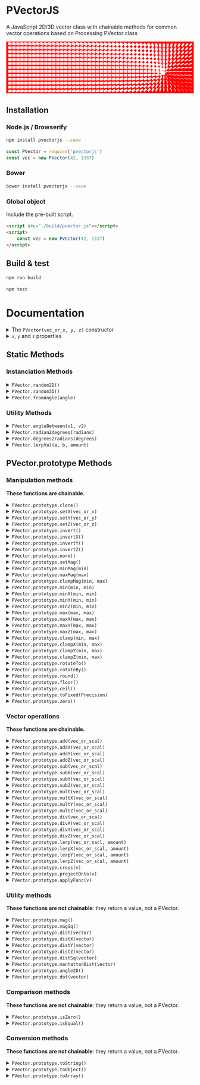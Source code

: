 PVectorJS
=========
A JavaScript 2D/3D vector class with chainable methods for common vector operations based on Processing PVector class

[![PVectorJS](pvectorjs.png)](http://jsbin.com/voselic/edit?html,js,output)

## Installation

### Node.js / Browserify

```bash
npm install pvectorjs --save
```

```javascript
const PVector = require('pvectorjs')
const vec = new PVector(42, 1337)
```

### Bower

```bash
bower install pvectorjs --save
```

### Global object

Include the pre-built script.

```html
<script src="./build/pvector.js"></script>
<script>
    const vec = new PVector(42, 1337)
</script>
```

## Build & test

```bash
npm run build
```

```bash
npm test
```

# Documentation
<details>
<summary>
    The <code>PVector(vec_or_x, y, z)</code> constructor
</summary>
Works with or without the `new` keyword.

```javascript
const v1 = new PVector(100, 50)
console.log(v1.toString()) // "{ x: 100, y: 50, z: 0 }"

// Use constructor without the new keyword:
const v2 = PVector(42, 17, 10)
console.log(v2.toString()) // "{ x: 42, y: 17, z: 10 }"

// Create a new vector from an object:
const v3 = PVector({ x: 30, y: 34, z: 20 })
console.log(v3.toString()) // "{ x: 30, y: 34, z: 20 }"

// Create a new 0 PVector:
const v4 = PVector()
console.log(v4.toString()) // "{ x: 0, y: 0, z: 0 }"
```

#### Params:
- `vec_or_x`: **Object_or_Number**, can be an Object with x, y (and z) properties or the value of the X axis
- `y`: **Number**, value of the Y axis
- `z`: **Number**, value of the Z axis

#### Returns:
- a `PVector` Object
</details>

<details>
<summary><code>x</code>, <code>y</code> and <code>z</code> properties</summary>

A `PVector` always has `x`, `y` and `z` properties:
- <code>x</code>: **Number**, the X axis
- <code>y</code>: **Number**, the Y axis
- <code>z</code>: **Number**, the Z axis

```javascript
const v = new PVector(42, 21, 15)
console.log(v.x) // 42
console.log(v.y) // 21
console.log(v.z) // 15
```
</details>

## Static Methods

### Instanciation Methods

<details>
<summary><code>PVector.random2D()</code></summary>

Returns a new 2D unit vector with a random direction.

```javascript
const v = PVector.random2D()
console.log(v.toArray()) // [ -0.75006354, -0.6613658, 0.0 ]
```

#### Returns:
- a `PVector` Object
</details>

<details>
<summary><code>PVector.random3D()</code></summary>
Returns a new 3D unit vector with a random direction.

```javascript
const v = PVector.random3D()
console.log(v.toArray()) // [ 0.6091097, -0.22805278, -0.7595902 ]
```

#### Returns:
- a `PVector` Object
</details>

<details>
<summary><code>PVector.fromAngle(angle)</code></summary>
Calculates and returns a new 2D unit vector from the specified angle value (in radians).

```javascript
const v = PVector.fromAngle(0.01)
console.log(v.toString()) // [ 0.99995, 0.009999833, 0.0 ]
```

#### Params:
- **Number** *angle* The angle in radians

#### Returns:
- **PVector** 
</details>

### Utility Methods
<details>
<summary><code>PVector.angleBetween(v1, v2)</code></summary>

Calculates and returns the angle (in radians) between two vectors.

```javascript
const v1 = new PVector(10, 20)
const v2 = new PVector(60, 80)
const angle = PVector.angleBetween(v1, v2)
console.log(angle)
// 0.1798535
````

#### Params:
- **PVector** *v1* Any variable of type PVector
- **PVector** *v2* Any variable of type PVector

#### Returns:
- **Number** 
</details>

<details>
<summary><code>PVector.radian2degrees(radians)</code></summary>

Converts a value in radians to a value in degrees.

```javascript
const angleRadians = Math.PI / 2
const angleDegrees = PVector.radians2degrees(angleRadians)
console.log(angleDegrees) // 90
```

#### Params:
- **Number** *radians* An angle in radians

#### Returns:
- **Number** 
</details>

<details>
<summary><code>PVector.degrees2radians(degrees)</code></summary>

Converts a value in degrees to a value in radians.

```javascript
const angleDegrees = 90
const angleRadians = PVector.degrees2radian(angleDegrees)
console.log(angleRadians) // 1.5707963267948966
```

#### Params:
- **Number** *degrees* An angle in degrees

#### Returns:
    - **Number** 
</details>

<details>
<summary><code>PVector.lerpVal(a, b, amount)</code></summary>

Calculates a number between two numbers at a specific increment. The amount parameter is the amount to interpolate between the two values where 0.0 equal to the first point, 0.1 is very near the first point, 0.5 is half-way in between, etc.

```javascript
const foo = PVector.lerpVal(10, 20, 0.75)
console.log(foo) // 17.5
```

#### Params:
- **Number** *a* First value
- **Number** *b* Second value
- **Number** *amount* Number between 0.0 and 1.0

#### Returns:
- **Number** 
</details>

## PVector.prototype Methods

### Manipulation methods

**These functions are chainable.**

<details>
<summary><code>PVector.prototype.clone()</code></summary>

Creates a clone of this vector.

```javascript
const v1 = PVector(10, 10)
const v2 = v1.clone()
v2.toString() // "{ x: 10, y: 10 }"
```

#### Returns:
- **PVector** cloneVec A clone of the vector

<summary><code>PVector.prototype.set(vec_or_x, y, z)</code></summary>

Sets this vector's components from an object, a value or another vector by copying its components

```javascript
const v1 = new PVector(10, 10, 50)
const v2 = new PVector(20, 20, 20)
v2.set(v1)
console.log(v2.toString()) // "{ x: 10, y: 10, z: 50 }"
```

#### Params:
- **Object_or_Number** *vec_or_x* Can be an Object with x, y (and z) properties or the value of the X axis
- **Number** *y* Value of the y axis
- **Number** *z* Value of the z axis

#### Returns:
- **PVector** `this`
</details>

<details>
<summary><code>PVector.prototype.setX(vec_or_x)</code></summary>

Sets this vector's X component from an object, a value or another vector by copying its X component.

```javascript
const v1 = new PVector(10, 10)
const v2 = new PVector(20, 20)
v2.setX(v1) // equals to v2.setX(10)
console.log(v2.toString()) // "{ x: 10, y: 20, z: 0 }"
```

#### Params:
- **Object_or_Number** *vec_or_x* Can be an Object with x, y (and z) properties, or the value of the X axis

#### Returns:
- **PVector** `this`
</details>

<details>
<summary><code>PVector.prototype.setY(vec_or_y)</code></summary>

Same as setX with Y axis.

#### Params:
- **Object_or_Number** *vec_or_y* Can be an Object with x, y (and z) properties, or the value of the Y axis

#### Returns:
- **PVector** `this`
</details>

<details>
<summary><code>PVector.prototype.setZ(vec_or_z)</code></summary>

Same as setX with Z axis.

#### Params:
- **Object_or_Number** *vec_or_z* Can be an Object with x, y and z properties, or the value of the Z axis

#### Returns:
- **PVector** `this`
</details>

<details>
<summary><code>PVector.prototype.invert()</code></summary>

Inverts each axis.

```javascript
const v = new PVector(100, 50)
v.invert()
v.toString() // x:-100, y:-50
```

#### Returns:
- **PVector** `this`
</details>

<details>
<summary><code>PVector.prototype.invertX()</code></summary>

Inverts the X axis.

```javascript
const v = new PVector(100, 50)

v.invertX()
v.toString()
// x:-100, y:50
```

#### Returns:
- **PVector** `this`
</details>

<details>
<summary><code>PVector.prototype.invertY()</code></summary>

Same as invertX with y axis.

#### Returns:
- **PVector** `this`
</details>

<details>
<summary><code>PVector.prototype.invertZ()</code></summary>

Same as invertX with Z axis.

#### Returns:
- **PVector** `this`
</details>

<details>
<summary><code>PVector.prototype.norm()</code></summary>

Normalize the vector.

#### Returns:
- **PVector** `this`
</details>

<details>
<summary><code>PVector.prototype.setMag()</code></summary>

Sets this vector's magnitude to the passed value or to the passed vector's magnitude.

```javascript
const v1 = new PVector(10, 10, 25)
v1.setMag(10)
console.log(v1.toArray()) // [ 3.481553119113957, 3.481553119113957, 8.703882797784892 ]
```

#### Returns:
- **PVector** `this`
</details>

<details>
<summary><code>PVector.prototype.minMag(min)</code></summary>

Sets the minimum for this vector's magnitude. If the magnitude is inferior to the passed value, this vector will be scaled to the desired magnitude. A vector can also be passed as parameter, its magnitude will be used for comparison.

```javascript
const v1 = new PVector(1, 2, .2)
v1.minMag(5)
console.log(v1.toArray()) // [ 2.2271771, 4.4543543, 0.4454354 ]
```

#### Params:
- **Vector** *min* 

#### Returns:
- **PVector** `this`
</details>

<details>
<summary><code>PVector.prototype.maxMag(max)</code></summary>

Sets the maximum for this vector's magnitude. If the magnitude is superior to the passed value, this vector will be scaled to the desired magnitude. A vector can also be passed as parameter, its magnitude will be used for comparison.

```javascript
const v1 = new PVector(10, 20, 2)
v1.maxMag(5)
console.log(v1.toArray()) // [ 2.2271771, 4.4543543, 0.4454354 ]
```

#### Params:
- **Vector** *max* 

#### Returns:
- **PVector** `this`
</details>

<details>
<summary><code>PVector.prototype.clampMag(min, max)</code></summary>

Constrains this vector's magnitude to the passed values. If the magnitude is inferior or superior to the passed values, this vector will be scaled to reach the desired range (lower limit if inferior, upper limit if superior). Vectors can also be passed as parameter, their magnitudes will be used for comparison.

```javascript
const v1 = new PVector(1, 1, .2)
v1.clampMag(5, 10)
console.log(v1.toArray()) // [ 2.2271771, 4.4543543, 0.4454354 ]
```

#### Params:
- **Vector** *min* 
- **Vector** *max* 

#### Returns:
- **PVector** `this`
</details>

<details>
<summary><code>PVector.prototype.min(min, min)</code></summary>

Sets the minimum for each of this vector's axis to the passed value or to each of the passed vector.

```javascript
const v1 = new PVector(15, 10, 25)
v1.min(12)
console.log(v1.toArray()) // [ 15, 12, 25 ]
```

#### Params:
- **Number** *min* 
- **Vector** *min* 

#### Returns:
- **PVector** `this`
</details>

<details>
<summary><code>PVector.prototype.minX(min, min)</code></summary>

Sets the minimum for this vector's X axis to the passed value or to the passed vector's X axis.

```javascript
const v1 = new PVector(15, 10, 25)
v1.minX(20)
console.log(v1.toArray()) // [ 20, 10, 25 ]
```

#### Params:
- **Number** *min* 
- **Vector** *min* 

#### Returns:
- **PVector** `this`
</details>

<details>
<summary><code>PVector.prototype.minY(min, min)</code></summary>

Same as limitX with Y axis.

#### Params:
- **Number** *min* 
- **Vector** *min* 

#### Returns:
- **PVector** `this`
</details>

<details>
<summary><code>PVector.prototype.minZ(min, min)</code></summary>

Same as limitX with Z axis.

#### Params:
- **Number** *min* 
- **Vector** *min* 

#### Returns:
- **PVector** `this`
</details>

<details>
<summary><code>PVector.prototype.max(max, max)</code></summary>

Sets the maximum for each of this vector's axis to the passed value or to each of the passed vector.

```javascript
const v1 = new PVector(15, 10, 25)
v1.max(12)
console.log(v1.toArray()) // [ 12, 10, 12 ]
```

#### Params:
- **Number** *max* 
- **Vector** *max* 

#### Returns:
- **PVector** `this`
</details>

<details>
<summary><code>PVector.prototype.maxX(max, max)</code></summary>

Sets the maximum for this vector's X axis to the passed value or to the passed vector's X axis.

```javascript
const v1 = new PVector(15, 10, 25)
v1.maxX(12)
console.log(v1.toArray()) // [ 12, 10, 25 ]
```

#### Params:
- **Number** *max* 
- **Vector** *max* 

#### Returns:
- **PVector** `this`
</details>

<details>
<summary><code>PVector.prototype.maxY(max, max)</code></summary>

Same as limitX with Y axis.

#### Params:
- **Number** *max* 
- **Vector** *max* 

#### Returns:
- **PVector** `this`
</details>

<details>
<summary><code>PVector.prototype.maxZ(max, max)</code></summary>

Same as limitX with Z axis.

#### Params:
- **Number** *max* 
- **Vector** *max* 

#### Returns:
- **PVector** `this`
</details>

<details>
<summary><code>PVector.prototype.clamp(min, max)</code></summary>

Constrains each of this vector's axis between the passed min and max.
Min and max can be scalar or vector, in this case each axis will be constrained between the corresponding axis of the passed vectors.

```javascript
const v1 = new PVector(15, 10, 25)
const vmin = new PVector(5, 12, 11)
const vmax = new PVector(35, 18, 20)
v1.clamp(vmin, vmax)
console.log(v1.toArray()) // [ 15, 12, 20 ]
```

#### Params:
- **Vector** *min* 
- **Vector** *max* 

#### Returns:
- **PVector** `this`
</details>

<details>
<summary><code>PVector.prototype.clampX(min, max)</code></summary>

Constrains this vector's X axis between the passed min and max.
Min and max can be scalar or vector, in this case X axis will be constrained between the X axis of the passed vectors.

```javascript
const v1 = new PVector(15, 10, 25)
const vmin = new PVector(17, 12, 11)
const vmax = new PVector(35, 18, 20)
v1.clampX(vmin, vmax)
console.log(v1.toArray()) // [ 17, 10, 25 ]
```

#### Params:
- **Vector** *min* 
- **Vector** *max* 

#### Returns:
- **PVector** `this`
</details>

<details>
<summary><code>PVector.prototype.clampY(min, max)</code></summary>

Same as clampX with Y axis.

#### Params:
- **Vector** *min* 
- **Vector** *max* 

#### Returns:
- **PVector** `this`
</details>

<details>
<summary><code>PVector.prototype.clampZ(min, max)</code></summary>

Same as clampX with Z axis.

#### Params:
- **Vector** *min* 
- **Vector** *max* 

#### Returns:
- **PVector** `this`
</details>

<details>
<summary><code>PVector.prototype.rotateTo()</code></summary>

Rotates a vector to the specified angle in radians (2D vectors only), while maintaining the same magnitude.

```javascript
const v = new PVector(10, 20)
v.rotateTo(Math.PI / 2)
console.log(v.toArray()) // [ -20, 9.9999999, 0 ]
```

#### Returns:
- **PVector** `this`
</details>

<details>
<summary><code>PVector.prototype.rotateBy()</code></summary>

Adds the passed angle in radians to the vector's rotation(2D vectors only), while maintaining the same magnitude.

```javascript
const v = new PVector(10, 0)
v.rotateBy(Math.PI / 2)
console.log(v.toArray()) // [ 0, -9.9999999, 0 ]
```

#### Returns:
- **PVector** `this`
</details>

<details>
<summary><code>PVector.prototype.round()</code></summary>

Rounds each of this vector's axis to an integer value.

```javascript
const v = new PVector(100.2254, 50.9786)
v.round()
console.log(v.toString()) // "{ x: 100, y: 51, z: 0 }"
```

#### Returns:
- **PVector** `this`
</details>

<details>
<summary><code>PVector.prototype.floor()</code></summary>

Floors each of this vector's axis to an integer value.

```javascript
const v = new PVector(100.2254, 50.9786)
v.floor()
console.log(v.toString()) // "{ x: 100, y: 50, z: 0 }"
```

#### Returns:
- **PVector** `this`
</details>

<details>
<summary><code>PVector.prototype.ceil()</code></summary>

Ceils each of this vector's axis to an integer value.

```javascript
const v = new PVector(100.2254, 50.9786)
v.ceil()
console.log(v.toString()) // "{ x: 101, y: 51, z: 0 }"
```

#### Returns:
- **PVector** `this`
</details>

<details>
<summary><code>PVector.prototype.toFixed(Precision)</code></summary>

Rounds axis to a certain precision.

```javascript
const v = new PVector(100.2254, 50.9786)
v.toFixed(2)
console.log(v.toString()) // "{ x: 100.22, y: 50.97, z: 0 }"
```

#### Params:
- **Number** *Precision* (default: 8)

#### Returns:
- **PVector** `this`
</details>

<details>
<summary><code>PVector.prototype.zero()</code></summary>

Sets each of this vector's axis to 0.

```javascript
const v1 = new PVector(10, 10, 25)
v1.zero()
console.log(v1.toArray()) // [ 0, 0, 0 ]
```

#### Returns:
- **PVector** `this`
</details>

### Vector operations

**These functions are chainable.**

<details>
<summary><code>PVector.prototype.add(vec_or_scal)</code></summary>

Adds another vector to this one or adds the given scalar to each vector's axis.

```javascript
const v1 = new PVector(10, 10, 25)
const v2 = new PVector(20, 30, 10)
v1.add(v2)
console.log(v1.toString()) // "{ x: 30, y: 40, z: 35 }"
v1.add(5)
console.log(v1.toString()) // "{ x: 35, y: 45, z: 40 }"
```

#### Params:
- **PVector** *vec_or_scal* The other vector you want to add to this one or the scalar to add

#### Returns:
- **PVector** `this`
</details>

<details>
<summary><code>PVector.prototype.addX(vec_or_scal)</code></summary>

Adds another vector's X axis to this one or adds the given scalar to this one's X axis.

```javascript
const v1 = new PVector(10, 10, 25)
const v2 = new PVector(20, 30, 10)
v1.addX(v2)
console.log(v1.toString()) // "{ x: 30, y: 10, z: 25 }"
v1.addX(5)
console.log(v1.toString()) // "{ x: 35, y: 10, z: 25 }"
```

#### Params:
- **PVector** *vec_or_scal* The other vector you want to add or the scalar to add to this one's X axis

#### Returns:
- **PVector** `this`
</details>

<details>
<summary><code>PVector.prototype.addY(vec_or_scal)</code></summary>

Same as addX with Y axis.

#### Params:
- **PVector** *vec_or_scal* The other vector you want to add or the scalar to add to this one's Y axis

#### Returns:
- **PVector** `this`
</details>

<details>
<summary><code>PVector.prototype.addZ(vec_or_scal)</code></summary>

Same as addX with Z axis.

#### Params:
- **PVector** *vec_or_scal* The other vector you want to add or the scalar to add to this one's Z axis

#### Returns:
- **PVector** `this`
</details>

<details>
<summary><code>PVector.prototype.sub(vec_or_scal)</code></summary>

Substracts another vector from this one or substracts the given scalar from each vector's axis.

```javascript
const v1 = new PVector(10, 10, 25)
const v2 = new PVector(20, 30, 10)
v1.sub(v2)
console.log(v1.toString()) // "{ x: -10, y: -20, z: 15 }"
v1.sub(5)
console.log(v1.toString()) // "{ x: -15, y: -25, z: 10 }"
```

#### Params:
- **PVector** *vec_or_scal* The other vector you want to substract from this one or the scalar to substract

#### Returns:
- **PVector** `this`
</details>

<details>
<summary><code>PVector.prototype.subX(vec_or_scal)</code></summary>

Substracts another vector's X axis from this one or substracts the given scalar from this one's X axis.

```javascript
const v1 = new PVector(10, 10, 25)
const v2 = new PVector(20, 30, 10)
v1.subX(v2)
console.log(v1.toString()) // "{ x: -10, y: 10, z: 25 }"
v1.subX(5)
console.log(v1.toString()) // "{ x: -15, y: 10, z: 25 }"
```

#### Params:
- **PVector** *vec_or_scal* The other vector you want to substract or the scalar to substract from this one's X axis

#### Returns:
- **PVector** `this`
</details>

<details>
<summary><code>PVector.prototype.subY(vec_or_scal)</code></summary>

Same as subX with Y axis.

#### Params:
- **PVector** *vec_or_scal* The other vector you want to substract or the scalar to substract from this one's Y axis

#### Returns:
- **PVector** `this`
</details>

<details>
<summary><code>PVector.prototype.subZ(vec_or_scal)</code></summary>

Same as subX with Z axis.

#### Params:
- **PVector** *vec_or_scal* The other vector you want to substract or the scalar to substract from this one's Z axis

#### Returns:
- **PVector** `this`
</details>

<details>
<summary><code>PVector.prototype.mult(vec_or_scal)</code></summary>

Multiplies another vector with this one or multiplies the given scalar with each vector's axis.

```javascript
const v1 = new PVector(10, 10, 25)
const v2 = new PVector(20, 30, 10)
v1.mult(v2)
console.log(v1.toString()) // "{ x: 200, y: 300, z: 250 }"
v1.mult(5)
console.log(v1.toString()) // "{ x: 1000, y: 1500, z: 1250 }"
```

#### Params:
- **PVector** *vec_or_scal* The other vector you want to multiply with this one or the scalar to multiply

#### Returns:
- **PVector** `this`
</details>

<details>
<summary><code>PVector.prototype.multX(vec_or_scal)</code></summary>

Multiplies another vector's X axis with this one or multiplies the given scalar with this one's X axis.

```javascript
const v1 = new PVector(10, 10, 25)
const v2 = new PVector(20, 30, 10)
v1.subX(v2)
console.log(v1.toString()) // "{ x: 200, y: 10, z: 25 }"
v1.subX(5)
console.log(v1.toString()) // "{ x: 1000, y: 10, z: 25 }"
```

#### Params:
- **PVector** *vec_or_scal* The other vector you want to multiply or the scalar to multiply with this one's X axis

#### Returns:
- **PVector** `this`
</details>

<details>
<summary><code>PVector.prototype.multY(vec_or_scal)</code></summary>

Same as multX with Y axis.

#### Params:
- **PVector** *vec_or_scal* The other vector you want to multiply or the scalar to multiply with this one's Y axis

#### Returns:
- **PVector** `this`
</details>

<details>
<summary><code>PVector.prototype.multZ(vec_or_scal)</code></summary>

Same as multX with Z axis.

#### Params:
- **PVector** *vec_or_scal* The other vector you want to multiply or the scalar to multiply with this one's Z axis

#### Returns:
- **PVector** `this`
</details>

<details>
<summary><code>PVector.prototype.div(vec_or_scal)</code></summary>

Divides this vector by another one or divides each vector's axis by the given scalar.

```javascript
const v1 = new PVector(20, 30, 10)
const v2 = new PVector(10, 10, 5)
v1.div(v2)
console.log(v1.toString()) // "{ x: 2, y: 3, z: 2 }"
v1.div(2)
console.log(v1.toString()) // "{ x: 1, y: 1.5, z: 1 }"
```

#### Params:
- **PVector** *vec_or_scal* The other vector you want to divide this one by or the scalar to divide by

#### Returns:
- **PVector** `this`
</details>

<details>
<summary><code>PVector.prototype.divX(vec_or_scal)</code></summary>

Divides this vector's X axis by another one's or divides this vector's X axis by the given scalar.

```javascript
const v1 = new PVector(20, 30, 10)
const v2 = new PVector(10, 10, 5)
v1.divX(v2)
console.log(v1.toString()) // "{ x: 2, y: 30, z: 10 }"
v1.divX(2)
console.log(v1.toString()) // "{ x: 1, y: 30, z: 10 }"
```

#### Params:
- **PVector** *vec_or_scal* The other vector you want to divide this one's X axis by or the scalar to divide this one's X axis by.

#### Returns:
- **PVector** `this`
</details>

<details>
<summary><code>PVector.prototype.divY(vec_or_scal)</code></summary>

Same as divX with Y axis.

#### Params:
- **PVector** *vec_or_scal* The other vector you want to divide this one's Y axis by or the scalar to divide this one's Y axis by.

#### Returns:
- **PVector** `this`
</details>

<details>
<summary><code>PVector.prototype.divZ(vec_or_scal)</code></summary>

Same as divX with Z axis.

#### Params:
- **PVector** *vec_or_scal* The other vector you want to divide this one's Z axis by or the scalar to divide this one's Z axis by.

#### Returns:
- **PVector** `this`
</details>

<details>
<summary><code>PVector.prototype.lerp(vec_or_sacl, amount)</code></summary>

Performs a linear interpolation towards another vector. A value can be passed instead of a vector.

```javascript
const v1 = new PVector(100, 100)
const v2 = new PVector(200, 200)
v1.lerp(v2, 0.5)
console.log(v2.toArray()) // [ 150, 150, 0 ]
```

#### Params:
- **PVector** *vec_or_sacl* The other vector or value
- **Number** *amount* The blend amount

#### Returns:
- **PVector** `this`
</details>

<details>
<summary><code>PVector.prototype.lerpX(vec_or_scal, amount)</code></summary>

Performs a linear interpolation of this vector's X  towards another vector's X axis. A value can be passed instead of a vector.

```javascript
const v1 = new PVector(100, 100)
const v2 = new PVector(200, 200)
v1.lerpX(v2, 0.7)
console.log(v1.toArray()) // [ 170, 100, 0 ]
v1.lerpX(270, 0.5)
console.log(v1.toArray()) // [ 220, 100, 0 ]
```

#### Params:
- **PVector** *vec_or_scal* The other vector or value
- **Number** *amount* The blend amount

#### Returns:
- **PVector** `this`
</details>

<details>
<summary><code>PVector.prototype.lerpY(vec_or_scal, amount)</code></summary>

Same as lerpX with Y axis.

#### Params:
- **PVector** *vec_or_scal* The other vector or value
- **Number** *amount* The blend amount

#### Returns:
- **PVector** `this`
</details>

<details>
<summary><code>PVector.prototype.lerpZ(vec_or_scal, amount)</code></summary>

Same as lerpX with Z axis.

#### Params:
- **PVector** *vec_or_scal* The other vector or value
- **Number** *amount* The blend amount

#### Returns:
- **PVector** `this`
</details>

<details>
<summary><code>PVector.prototype.cross(v)</code></summary>

Calculates and returns a vector composed of the cross product between two vectors, setting itself to the result.

```javascript
const v = new PVector(10, 20, 2)
const v2 = new PVector(60, 80, 6)
v.cross(v2)
console.log(v.toArray()) // [ -40, 360, -24800 ]
```

#### Params:
- **PVector** *v* The vector to calculate the cross product

#### Returns:
- **PVector** `this`
</details>

<details>
<summary><code>PVector.prototype.projectOnto(v)</code></summary>

Projects this vector onto another vector, setting itself to the result.

```javascript
const v = new PVector(100, 0)
const v2 = new PVector(100, 100)
v.projectOnto(v2)
console.log(v.toString()) // "{ x: 50, y: 50, z: 0 }"
```

#### Params:
- **PVector** *v* the vector to calculate the cross product

#### Returns:
- **PVector** `this`
</details>

<details>
<summary><code>PVector.prototype.applyFunc(v)</code></summary>

Applies a function taking a vector as argument to this vector. Allows extending of the library while keeping chaining

```javascript
const doubleXY = pvec => {
    pvec.x *= 2
    pvec.y *= 2
}
const v = new PVector(100, 40)
v.applyFunc(doubleXY)
console.log(v.toString()) // "{ x: 200, y: 80, z: 0 }"
```

#### Params:
- **Function** *f* The function you want to apply to this vector

#### Returns:
- **PVector** `this`
</details>

### Utility methods

**These functions are not chainable**: they return a value, not a PVector.

<details>
<summary><code>PVector.prototype.mag()</code></summary>

Returns the vector's magnitude or alias of `setMag` if a value is passed as parameter.

```javascript
const v1 = new PVector(4, 3)
console.log(v1.mag()) // 5
v1.mag(10)
console.log(v1.mag()) // 10
```
#### Params:
- **Number_or_undefined** *mag* if a parameter is passed, sets the magnitude of the vector

#### Returns:
- **Number_or_this** magnitude_or_this Return magnitude or this if a value is passed as parameter
</details>

<details>
<summary><code>PVector.prototype.magSq()</code></summary>

Returns the vector's squared magnitude.

```javascript
const v1 = new PVector(10, 10, 25)
console.log(v1.magSq()) // 825
```

#### Returns:
- **Number** magnitude
</details>

<details>
<summary><code>PVector.prototype.dist(vector)</code></summary>

Calculates the euclidean distance between this vector and another.

```javascript
const v1 = new PVector(100, 50)
const v2 = new PVector(200, 60)
console.log(v1.dist(v2)) // 100.4987562112089
```

#### Params:
- **PVector** *vector* 

#### Returns:
- **Number** distance
</details>

<details>
<summary><code>PVector.prototype.distX(vector)</code></summary>

Calculates the distance of the X axis between this vector and another.

```javascript
const v1 = new PVector(100, 50)
const v2 = new PVector(200, 60)
console.log(v1.distX(v2)) // -100
```

#### Params:
- **PVector** *vector* 

#### Returns:
- **Number** distance
</details>

<details>
<summary><code>PVector.prototype.distY(vector)</code></summary>

Same as distX with Y axis.

#### Params:
- **PVector** *vector* 

#### Returns:
- **Number** distance
</details>

<details>
<summary><code>PVector.prototype.distZ(vector)</code></summary>

Same as distX with Z axis.

#### Params:
- **PVector** *vector* 

#### Returns:
- **Number** distance
</details>

<details>
<summary><code>PVector.prototype.distSq(vector)</code></summary>

Calculates the squared euclidean distance between this vector and another.

```javascript
const v1 = new PVector(100, 50)
const v2 = new PVector(200, 60)
console.log(v1.distSq(v2)) // 10100
```

#### Params:
- **PVector** *vector* 

#### Returns:
- **Number** distance
</details>

<details>
<summary><code>PVector.prototype.manhattanDist(vector)</code></summary>

Calculates the Manhattan distance between this vector and another.

```javascript
const v1 = new PVector(100, 50)
const v2 = new PVector(200, 60)
console.log(v1.manhattanDist(v2)) // 110
```

#### Params:
- **PVector** *vector* 

#### Returns:
- **Number** distance
</details>

<details>
<summary><code>PVector.prototype.angle2D()</code></summary>

Calculates the angle of rotation in radians for a vector (2D vectors only).

```javascript
const v1 = new PVector(10, 20)
console.log(v1.angle2D()) // 1.1071488
```

#### Returns:
- **Number** angle
</details>

<details>
<summary><code>PVector.prototype.dot(vector)</code></summary>

Calculates the dot product of this vector and another.

```javascript
const v1 = new PVector(100, 50)
const v2 = new PVector(200, 60)
console.log(v1.dot(v2)) // 23000
```

#### Params:
- **PVector** *vector* 

#### Returns:
- **Number** value Dot product
</details>

### Comparison methods

**These functions are not chainable**: they return a value, not a PVector.

<details>
<summary><code>PVector.prototype.isZero()</code></summary>

Returns a true if vector is (0, 0, 0).

```javascript
const v = new PVector(100, 50, 130)
v.zero()
console.log(v.isZero()) // true
```

#### Returns:
- **Boolean** 
</details>

<details>
<summary><code>PVector.prototype.isEqual()</code></summary>

Returns true if each of this vector' axis are the same as another vector's.

```javascript
const v1 = new PVector(100, 50, 70)
const v2 = new PVector(100, 50, 70)
const vec3 = new PVector(100, 10, 70)
console.log(v1.isEqualTo(v2)) // true
console.log(v1.isEqualTo(vec3)) // false
```

#### Returns:
- **Boolean** 
</details>

### Conversion methods

**These functions are not chainable**: they return a value, not a PVector.

<details>
<summary><code>PVector.prototype.toString()</code></summary>

Returns a String representation of this vector's x, y and z axis.

```javascript
const v1 = new PVector(100, 50, 70)
console.log(v1.toString()) // "{ x: 100, y: 50, z: 70 }"
```

#### Returns:
- **String** 
</details>

<details>
<summary><code>PVector.prototype.toObject()</code></summary>

Returns an Object representation of this vector's x, y and z axis.

```javascript
const v1 = new PVector(100, 50, 70)
console.log(v1.toObject()) // { x: 100, y: 50, z: 70 }
```

#### Returns:
- **Object** 
</details>

<details>
<summary><code>PVector.prototype.toArray()</code></summary>

Returns an Array representation of this vector's x, y and z axis.

```javascript
const v1 = new PVector(100, 50, 70)
console.log(v1.toArray()) // [ 100, 50, 70 ]
```

#### Returns:
- **Array** 
</details>

